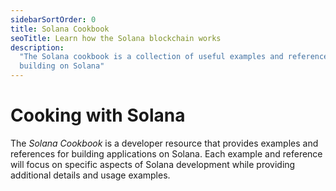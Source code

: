 ```yaml
---
sidebarSortOrder: 0
title: Solana Cookbook
seoTitle: Learn how the Solana blockchain works
description:
  "The Solana cookbook is a collection of useful examples and references for
  building on Solana"
---
```


# Cooking with Solana

The _Solana Cookbook_ is a developer resource that provides examples and
references for building applications on Solana. Each example and reference will
focus on specific aspects of Solana development while providing additional
details and usage examples.
